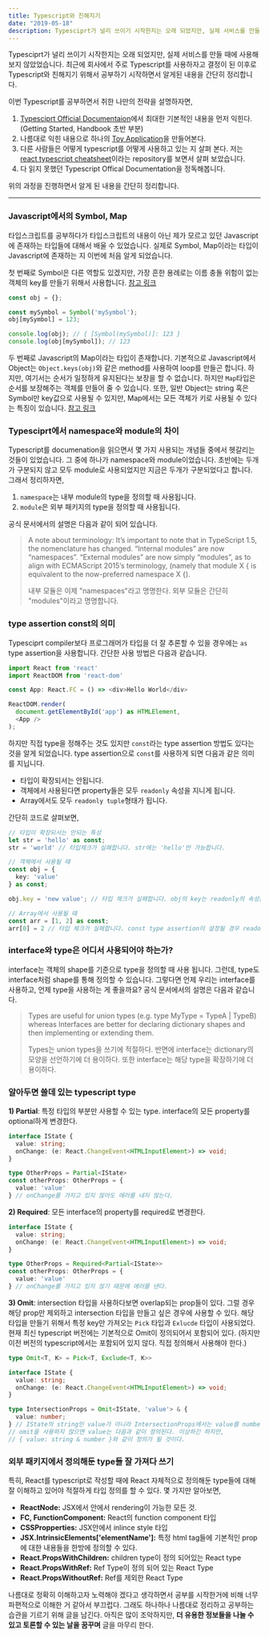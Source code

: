 ```yaml
---
title: Typescript와 친해지기
date: "2019-05-18"
description: Typesciprt가 널리 쓰이기 시작한지는 오래 되었지만, 실제 서비스를 만들 때에 사용해보지 않았었습니다. 최근에 회사에서 주로 Typescript를 사용하자고 결정이 된 이후로 Typescript와 친해지기 위해서 공부하기 시작하면서 알게된 내용을 간단히 정리합니다.
---
```


Typesciprt가 널리 쓰이기 시작한지는 오래 되었지만, 실제 서비스를 만들 때에 사용해보지 않았었습니다. 최근에 회사에서 주로 Typescript를 사용하자고 결정이 된 이후로 Typescript와 친해지기 위해서 공부하기 시작하면서 알게된 내용을 간단히 정리합니다.

이번 Typescript를 공부하면서 취한 나만의 전략을 설명하자면,

1) [Typesciprt Official Documentaion](https://www.typescriptlang.org/docs/home.html)에서 최대한 기본적인 내용을 먼저 익힌다. (Getting Started, Handbook 초반 부분)
2) 나름대로 익힌 내용으로 하나의 [Toy Application](https://github.com/impressor615/learn-typescript)을 만들어본다.
3) 다른 사람들은 어떻게 typescript를 어떻게 사용하고 있는 지 살펴 본다. 저는 [react typescript cheatsheet](https://github.com/typescript-cheatsheets/react-typescript-cheatsheet)이라는 repository를 보면서 살펴 보았습니다.
4) 다 읽지 못했던 Typescript Offical Documentation을 정독해봅니다.

위의 과정을 진행하면서 알게 된 내용을 간단히 정리합니다.

-----------

### Javascript에서의 Symbol, Map

타입스크립트를 공부하다가 타입스크립트의 내용이 아닌 제가 모르고 있던 Javascript에 존재하는 타입들에 대해서 배울 수 있었습니다. 실제로 Symbol, Map이라는 타입이 Javascript에 존재하는 지 이번에 처음 알게 되었습니다.

첫 번째로 Symbol은 다른 역할도 있겠지만, 가장 흔한 용례로는 이름 충돌 위험이 없는 객체의 key를 만들기 위해서 사용합니다. [참고 링크](https://poiemaweb.com/es6-symbol)

```javascript
const obj = {};

const mySymbol = Symbol('mySymbol');
obj[mySymbol] = 123;

console.log(obj); // { [Symbol(mySymbol)]: 123 }
console.log(obj[mySymbol]); // 123
```

두 번째로 Javascript의 Map이라는 타입이 존재합니다. 기본적으로 Javascript에서 Object는 `Object.keys(obj)`와 같은 method를 사용하여 loop를 만들곤 합니다. 하지만, 여기서는 순서가 일정하게 유지된다는 보장을 할 수 없습니다. 하지만 `Map`타입은 순서를 보장해주는 객체를 만들어 줄 수 있습니다. 또한, 일반 Object는 string 혹은 Symbol만 key값으로 사용될 수 있지만, Map에서는 모든 객체가 키로 사용될 수 있다는 특징이 있습니다. [참고 링크](https://developer.mozilla.org/ko/docs/Web/JavaScript/Reference/Global_Objects/Map)

### Typesciprt에서 namespace와 module의 차이

Typescript를 documenation을 읽으면서 몇 가지 사용되는 개념들 중에서 헷갈리는 것들이 있었습니다. 그 중에 하나가 namespace와 module이었습니다. 초반에는 두개가 구분되지 않고 모두 module로 사용되었지만 지금은 두개가 구분되었다고 합니다. 그래서 정리하자면,

1) `namespace`는 내부 module의 type을 정의할 때 사용됩니다.
2) `module`은 외부 패키지의 type을 정의할 때 사용됩니다.

공식 문서에서의 설명은 다음과 같이 되어 있습니다.

> A note about terminology: It’s important to note that in TypeScript 1.5, the nomenclature has changed. “Internal modules” are now “namespaces”. “External modules” are now simply “modules”, as to align with ECMAScript 2015’s terminology, (namely that module X { is equivalent to the now-preferred namespace X {).
>
> 내부 모듈은 이제 "namespaces"라고 명명한다. 외부 모듈은 간단히 "modules"이라고 명명합니다.

### type assertion const의 의미

Typesciprt compiler보다 프로그래머가 타입을 더 잘 추론할 수 있을 경우에는 `as` type assertion을 사용합니다. 간단한 사용 방법은 다음과 같습니다.

```typescript
import React from 'react'
import ReactDOM from 'react-dom'

const App: React.FC = () => <div>Hello World</div>

ReactDOM.render(
  document.getElementById('app') as HTMLElement,
  <App />
);
```

하지만 직접 type을 정해주는 것도 있지만 `const`라는 type assertion 방법도 있다는 것을 알게 되었습니다. type assertion으로 `const`를 사용하게 되면 다음과 같은 의미를 지닙니다.

- 타입이 확장되서는 안됩니다.
- 객체에서 사용된다면 property들은 모두 `readonly` 속성을 지니게 됩니다. 
- Array에서도 모두 `readonly tuple`형태가 됩니다.

간단히 코드로 살펴보면,

```typescript
// 타입이 확장되서는 안되는 특성
let str = 'hello' as const;
str = 'world' // 타입체크가 실패합니다. str에는 'hello'만 가능합니다.

// 객체에서 사용될 때
const obj = {
  key: 'value'
} as const;

obj.key = 'new value'; // 타입 체크가 실패합니다. obj의 key는 readonly의 속성을 지닙니다.

// Array에서 사용될 때
const arr = [1, 2] as const;
arr[0] = 2 // 타입 체크가 실패합니다. const type assertion이 설정될 경우 readonly tuple로 compile됩니다.
```

### interface와 type은 어디서 사용되어야 하는가?

interface는 객체의 shape를 기준으로 type을 정의할 때 사용 됩니다. 그런데, type도 interface처럼 shape를 통해 정의할 수 있습니다. 그렇다면 언제 우리는 interface를 사용하고, 언제 type을 사용하는 게 좋을까요? 공식 문서에서의 설명은 다음과 같습니다.

> Types are useful for union types (e.g. type MyType = TypeA | TypeB) whereas Interfaces are better for declaring dictionary shapes and then implementing or extending them.
>
> Types는 union types을 쓰기에 적절하다. 반면에 interface는 dictionary의 모양을 선언하기에 더 용이하다. 또한 interface는 해당 type을 확장하기에 더 용이하다.

### 알아두면 쓸데 있는 typescript type

**1) Partial**: 특정 타입의 부분만 사용할 수 있는 type. interface의 모든 property를 optional하게 변경한다.

```typescript
interface IState {
  value: string;
  onChange: (e: React.ChangeEvent<HTMLInputElement>) => void;
}

type OtherProps = Partial<IState>
const otherProps: OtherProps = {
  value: 'value'
} // onChange를 가지고 있지 않아도 에러를 내지 않는다.
```

**2) Required**: 모든 interface의 property를 required로 변경한다.

```typescript
interface IState {
  value: string;
  onChange: (e: React.ChangeEvent<HTMLInputElement>) => void;
}

type OtherProps = Required<Partial<IState>>
const otherProps: OtherProps = {
  value: 'value'
} // onChange를 가지고 있지 않기 때문에 에러를 낸다.
```

**3) Omit**: intersection 타입을 사용하다보면 overlap되는 prop들이 있다. 그럴 경우 해당 prop만 제외하고 intersection 타입을 만들고 싶은 경우에 사용할 수 있다. 해당 타입을 만들기 위해서 특정 key만 가져오는 `Pick` 타입과 `Exlucde` 타입이 사용되었다. 현재 최신 typescript 버전에는 기본적으로 Omit이 정의되어서 포함되어 있다. (하지만 이전 버전의 typescript에서는 포함되어 있지 않다. 직접 정의해서 사용해야 한다.)

```typescript
type Omit<T, K> = Pick<T, Exclude<T, K>>

interface IState {
  value: string;
  onChange: (e: React.ChangeEvent<HTMLInputElement>) => void;
}

type IntersectionProps = Omit<IState, 'value'> & {
  value: number;
} // IState의 string인 value가 아니라 IntersectionProps에서는 value를 number로 사용한다.
// omit을 사용하지 않으면 value는 다음과 같이 정의된다. 이상하긴 하지만,
// { value: string & number }와 같이 정의가 될 것이다.
```

### 외부 패키지에서 정의해둔 type들 잘 가져다 쓰기

특히, React를 typescript로 작성할 때에 React 자체적으로 정의해둔 type들에 대해 잘 이해하고 있어야 적절하게 타입 정의를 할 수 있다.
몇 가지만 알아보면,

- **ReactNode:** JSX에서 안에서 rendering이 가능한 모든 것.
- **FC, FunctionComponent:** React의 function component 타입
- **CSSPropperties:** JSX안에서 inlince style 타입
- **JSX.IntrinsicElements['elementName']:** 특정 html tag들에 기본적인 prop에 대한 내용들을 한방에 정의할 수 있다.
- **React.PropsWithChildren<PropType>:** children type이 정의 되어있는 React type
- **React.PropsWithRef<PropType>:** Ref Type이 정의 되어 있는 React Type
- **React.PropsWithoutRef<PropType>:** Ref를 제외한 React Type

나름대로 정확히 이해하고자 노력해야 겠다고 생각하면서 공부를 시작한거에 비해 너무 파편적으로 이해한 거 같아서 부끄럽다. 그래도 하나하나 나름대로 정리하고 공부하는 습관을 기르기 위해 글을 남긴다. 아직은 많이 조악하지만, **더 유용한 정보들을 나눌 수 있고 토론할 수 있는 날을 꿈꾸며** 글을 마무리 한다.
